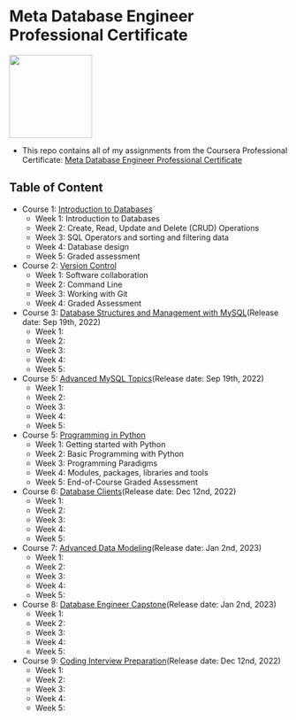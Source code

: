 # Meta Database Engineer Professional Certificate

<img src="./meta-logo.png" width=150>

- This repo contains all of my assignments from the Coursera Professional Certificate: [Meta Database Engineer Professional Certificate](https://www.coursera.org/professional-certificates/meta-database-engineer)

## Table of Content
- Course 1: [Introduction to Databases](https://www.coursera.org/learn/introduction-to-databases?specialization=meta-database-engineer)
  * Week 1: Introduction to Databases
  * Week 2: Create, Read, Update and Delete (CRUD) Operations
  * Week 3: SQL Operators and sorting and filtering data
  * Week 4: Database design
  * Week 5: Graded assessment
- Course 2: [Version Control](https://www.coursera.org/learn/introduction-to-version-control?specialization=meta-front-end-developer)
  * Week 1: Software collaboration
  * Week 2: Command Line
  * Week 3: Working with Git
  * Week 4: Graded Assessment
- Course 3: [Database Structures and Management with MySQL](https://www.coursera.org/learn/database-structures-and-management-with-mysql?specialization=meta-database-engineer)(Release date: Sep 19th, 2022)
  * Week 1: 
  * Week 2: 
  * Week 3: 
  * Week 4: 
  * Week 5: 
- Course 5: [Advanced MySQL Topics](https://www.coursera.org/learn/advanced-mysql-topics?specialization=meta-database-engineer)(Release date: Sep 19th, 2022)
  * Week 1: 
  * Week 2: 
  * Week 3: 
  * Week 4: 
  * Week 5: 
- Course 5: [Programming in Python](https://www.coursera.org/learn/programming-in-python?specialization=meta-back-end-developer)
  * Week 1: Getting started with Python
  * Week 2: Basic Programming with Python
  * Week 3: Programming Paradigms
  * Week 4: Modules, packages, libraries and tools
  * Week 5: End-of-Course Graded Assessment
- Course 6: [Database Clients](https://www.coursera.org/learn/database-clients?specialization=meta-database-engineer)(Release date: Dec 12nd, 2022)
  * Week 1: 
  * Week 2: 
  * Week 3: 
  * Week 4: 
  * Week 5: 
- Course 7: [Advanced Data Modeling](https://www.coursera.org/learn/advanced-data-modeling?specialization=meta-database-engineer)(Release date: Jan 2nd, 2023)
  * Week 1: 
  * Week 2: 
  * Week 3: 
  * Week 4: 
  * Week 5: 
- Course 8: [Database Engineer Capstone](https://www.coursera.org/learn/database-engineer-capstone?specialization=meta-database-engineer)(Release date: Jan 2nd, 2023)
  * Week 1: 
  * Week 2: 
  * Week 3: 
  * Week 4: 
  * Week 5: 
- Course 9: [Coding Interview Preparation](https://www.coursera.org/learn/coding-interview-preparation?specialization=meta-back-end-developer)(Release date: Dec 12nd, 2022)
  * Week 1: 
  * Week 2: 
  * Week 3: 
  * Week 4: 
  * Week 5:
